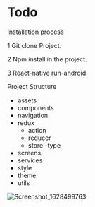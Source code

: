 
# Todo

Installation process

 1 Git clone Project.
 
 2 Npm install in the project.
 
 3 React-native run-android.
 
 Project Structure
  - assets
  - components
  - navigation
  - redux
    - action
    - reducer
    - store
    -type
  - screens
  - services
  - style
  - theme
  - utils
  
  
 ![Screenshot_1628499763](https://user-images.githubusercontent.com/12965388/128684496-fced8a46-1c2c-43b1-872a-a98ea0dd90bb.png)
 
